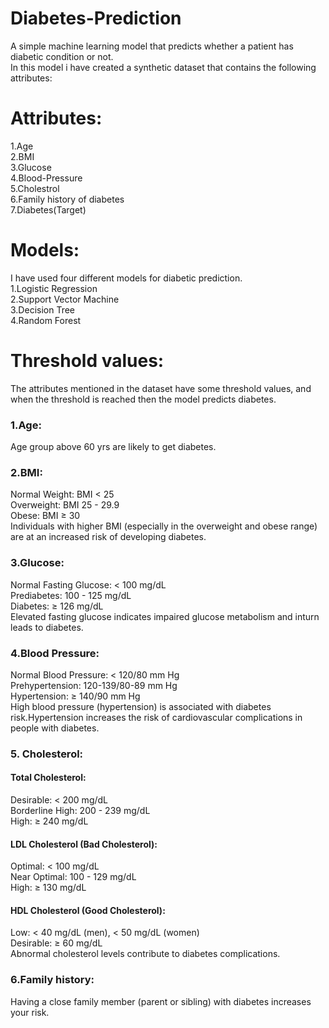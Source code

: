 # Diabetes-Prediction
A simple machine learning model that predicts whether a patient has diabetic condition or not.  
In this model i have created a synthetic dataset that contains the following attributes:  
# Attributes:  
1.Age  
2.BMI  
3.Glucose  
4.Blood-Pressure  
5.Cholestrol  
6.Family history of diabetes  
7.Diabetes(Target)

# Models:  
I have used four different models for diabetic prediction.  
1.Logistic Regression  
2.Support Vector Machine  
3.Decision Tree  
4.Random Forest

# Threshold values:  
The attributes mentioned in the dataset have some threshold values, and when the threshold is reached then the model predicts diabetes.  
### 1.Age:
Age group above 60 yrs are likely to get diabetes.  
### 2.BMI:
Normal Weight: BMI < 25  
Overweight: BMI 25 - 29.9  
Obese: BMI ≥ 30  
Individuals with higher BMI (especially in the overweight and obese range) are at an increased risk of developing diabetes.  
### 3.Glucose:
Normal Fasting Glucose: < 100 mg/dL  
  Prediabetes: 100 - 125 mg/dL  
  Diabetes: ≥ 126 mg/dL  
  Elevated fasting glucose indicates impaired glucose metabolism and inturn leads to diabetes.
### 4.Blood Pressure:
Normal Blood Pressure: < 120/80 mm Hg  
  Prehypertension: 120-139/80-89 mm Hg  
  Hypertension: ≥ 140/90 mm Hg  
  High blood pressure (hypertension) is associated with diabetes risk.Hypertension increases the risk of cardiovascular complications in people with diabetes.     
### 5. Cholesterol:
#### Total Cholesterol:  
  Desirable: < 200 mg/dL  
  Borderline High: 200 - 239 mg/dL  
  High: ≥ 240 mg/dL  
  #### LDL Cholesterol (Bad Cholesterol):  
  Optimal: < 100 mg/dL  
  Near Optimal: 100 - 129 mg/dL  
  High: ≥ 130 mg/dL  
  #### HDL Cholesterol (Good Cholesterol):  
  Low: < 40 mg/dL (men), < 50 mg/dL (women)  
  Desirable: ≥ 60 mg/dL  
  Abnormal cholesterol levels contribute to diabetes complications.  
### 6.Family history:
Having a close family member (parent or sibling) with diabetes increases your risk.
